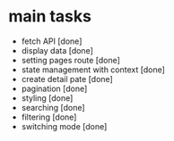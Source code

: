 # main tasks
- fetch API [done]
- display data [done]
- setting pages route [done]
- state management with context [done]
- create detail pate [done]
- pagination [done]
- styling [done]
- searching [done]
- filtering [done]
- switching mode [done]

